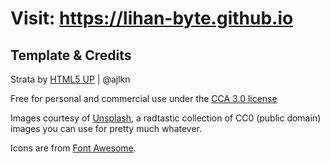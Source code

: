 # Visit: <https://lihan-byte.github.io>

## Template & Credits

Strata by [HTML5 UP](html5up.net) | @ajlkn

Free for personal and commercial use under the [CCA 3.0 license](html5up.net/license)

Images courtesy of [Unsplash](unsplash.com), a radtastic collection of CC0 (public domain) images you can use for pretty much whatever.

Icons are from [Font Awesome](fontawesome.io).
